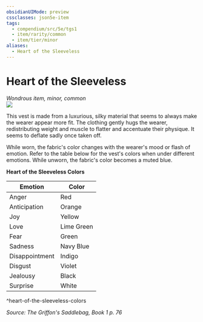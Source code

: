 ```yaml
---
obsidianUIMode: preview
cssclasses: json5e-item
tags:
  - compendium/src/5e/tgs1
  - item/rarity/common
  - item/tier/minor
aliases:
  - Heart of the Sleeveless
---
```

# Heart of the Sleeveless
*Wondrous item, minor, common*  
![](https://raw.githubusercontent.com/TheGiddyLimit/homebrew/master/_img/TGS1/Heart-of-the-Sleeveless.webp#right)  


This vest is made from a luxurious, silky material that seems to always make the wearer appear more fit. The clothing gently hugs the wearer, redistributing weight and muscle to flatter and accentuate their physique. It seems to deflate sadly once taken off.

While worn, the fabric's color changes with the wearer's mood or flash of emotion. Refer to the table below for the vest's colors when under different emotions. While unworn, the fabric's color becomes a muted blue.

**Heart of the Sleeveless Colors**

| Emotion | Color |
|---------|-------|
| Anger | Red |
| Anticipation | Orange |
| Joy | Yellow |
| Love | Lime Green |
| Fear | Green |
| Sadness | Navy Blue |
| Disappointment | Indigo |
| Disgust | Violet |
| Jealousy | Black |
| Surprise | White |
^heart-of-the-sleeveless-colors

*Source: The Griffon's Saddlebag, Book 1 p. 76*
